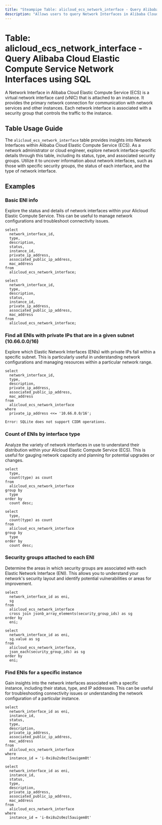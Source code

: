 ```yaml
---
title: "Steampipe Table: alicloud_ecs_network_interface - Query Alibaba Cloud Elastic Compute Service Network Interfaces using SQL"
description: "Allows users to query Network Interfaces in Alibaba Cloud Elastic Compute Service (ECS), retrieving details such as the network interface's ID, status, type, and associated security groups."
---
```


# Table: alicloud_ecs_network_interface - Query Alibaba Cloud Elastic Compute Service Network Interfaces using SQL

A Network Interface in Alibaba Cloud Elastic Compute Service (ECS) is a virtual network interface card (vNIC) that is attached to an instance. It provides the primary network connection for communication with network services and other instances. Each network interface is associated with a security group that controls the traffic to the instance.

## Table Usage Guide

The `alicloud_ecs_network_interface` table provides insights into Network Interfaces within Alibaba Cloud Elastic Compute Service (ECS). As a network administrator or cloud engineer, explore network interface-specific details through this table, including its status, type, and associated security groups. Utilize it to uncover information about network interfaces, such as those with specific security groups, the status of each interface, and the type of network interface.

## Examples

### Basic ENI info
Explore the status and details of network interfaces within your Alicloud Elastic Compute Service. This can be useful to manage network configurations and troubleshoot connectivity issues.

```sql+postgres
select
  network_interface_id,
  type,
  description,
  status,
  instance_id,
  private_ip_address,
  associated_public_ip_address,
  mac_address
from
  alicloud_ecs_network_interface;
```

```sql+sqlite
select
  network_interface_id,
  type,
  description,
  status,
  instance_id,
  private_ip_address,
  associated_public_ip_address,
  mac_address
from
  alicloud_ecs_network_interface;
```

### Find all ENIs with private IPs that are in a given subnet (10.66.0.0/16)
Explore which Elastic Network Interfaces (ENIs) with private IPs fall within a specific subnet. This is particularly useful in understanding network configurations and managing resources within a particular network range.

```sql+postgres
select
  network_interface_id,
  type,
  description,
  private_ip_address,
  associated_public_ip_address,
  mac_address
from
  alicloud_ecs_network_interface
where
  private_ip_address <<= '10.66.0.0/16';
```

```sql+sqlite
Error: SQLite does not support CIDR operations.
```

### Count of ENIs by interface type
Analyze the variety of network interfaces in use to understand their distribution within your Alicloud Elastic Compute Service (ECS). This is useful for gauging network capacity and planning for potential upgrades or changes.

```sql+postgres
select
  type,
  count(type) as count
from
  alicloud_ecs_network_interface
group by
  type
order by
  count desc;
```

```sql+sqlite
select
  type,
  count(type) as count
from
  alicloud_ecs_network_interface
group by
  type
order by
  count desc;
```

### Security groups attached to each ENI
Determine the areas in which security groups are associated with each Elastic Network Interface (ENI). This allows you to understand your network's security layout and identify potential vulnerabilities or areas for improvement.

```sql+postgres
select
  network_interface_id as eni,
  sg
from
  alicloud_ecs_network_interface
  cross join jsonb_array_elements(security_group_ids) as sg
order by
  eni;
```

```sql+sqlite
select
  network_interface_id as eni,
  sg.value as sg
from
  alicloud_ecs_network_interface,
  json_each(security_group_ids) as sg
order by
  eni;
```

### Find ENIs for a specific instance
Gain insights into the network interfaces associated with a specific instance, including their status, type, and IP addresses. This can be useful for troubleshooting connectivity issues or understanding the network configuration of a particular instance.
```sql+postgres
select
  network_interface_id as eni,
  instance_id, 
  status,
  type,
  description,
  private_ip_address,
  associated_public_ip_address,
  mac_address
from
  alicloud_ecs_network_interface
where 
  instance_id = 'i-0xi8u2s0ezl5auigem8t'
```

```sql+sqlite
select
  network_interface_id as eni,
  instance_id, 
  status,
  type,
  description,
  private_ip_address,
  associated_public_ip_address,
  mac_address
from
  alicloud_ecs_network_interface
where 
  instance_id = 'i-0xi8u2s0ezl5auigem8t'
```